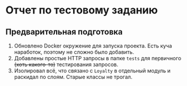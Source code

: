 Отчет по тестовому заданию
===

## Предварительная подготовка

1. Обновлено Docker окружение для запуска проекта. Есть куча наработок, поэтому не сложно было добавить.
1. Добавлены простые HTTP запросы в папке `tests` для первичного ~~(хоть какого-то)~~ тестирования запросов.
1. Изолировал всё, что связано с `Loyalty` в отдельный модуль и раскидал по слоям. Старые классы не трогал.
